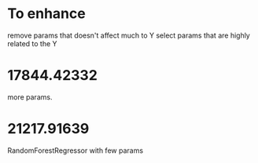 # To enhance

remove params that doesn't affect much to Y
select params that are highly related to the Y

# 17844.42332

more params.

# 21217.91639

RandomForestRegressor with few params
